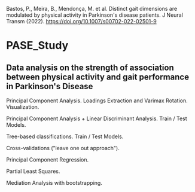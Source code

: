 Bastos, P., Meira, B., Mendonça, M. et al. Distinct gait dimensions are modulated by physical activity in Parkinson's disease patients. J Neural Transm (2022). https://doi.org/10.1007/s00702-022-02501-9


# PASE_Study
## Data analysis on the strength of association between physical activity and gait performance in Parkinson's Disease



Principal Component Analysis. Loadings Extraction and Varimax Rotation. Visualization.

Principal Component Analysis + Linear Discriminant Analysis. Train / Test Models.

Tree-based classifications. Train / Test Models.

Cross-validations ("leave one out approach").

Principal Component Regression.

Partial Least Squares.

Mediation Analysis with bootstrapping.


